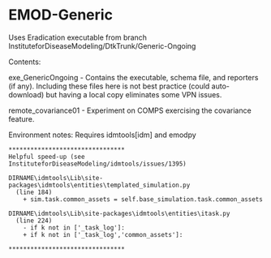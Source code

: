 # EMOD-Generic

Uses Eradication executable from branch InstituteforDiseaseModeling/DtkTrunk/Generic-Ongoing

Contents:

  exe_GenericOngoing  - Contains the executable, schema file, and reporters
                        (if any). Including these files here is not best
                        practice (could auto-download) but having a local
                        copy eliminates some VPN issues.

  remote_covariance01 - Experiment on COMPS exercising the covariance feature.
  
  Environment notes:
    Requires idmtools[idm] and emodpy

    ********************************
    Helpful speed-up (see InstituteforDiseaseModeling/idmtools/issues/1395)

    DIRNAME\idmtools\Lib\site-packages\idmtools\entities\templated_simulation.py
      (line 184)
        + sim.task.common_assets = self.base_simulation.task.common_assets

    DIRNAME\idmtools\Lib\site-packages\idmtools\entities\itask.py
      (line 224)
        - if k not in ['_task_log']:
        + if k not in ['_task_log','common_assets']:

    ********************************
